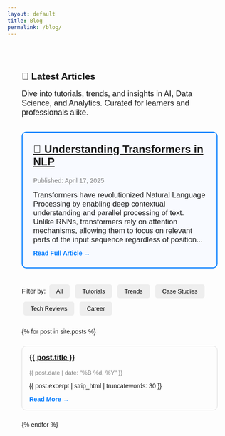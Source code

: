 ```yaml
---
layout: default
title: Blog
permalink: /blog/
---
```


<section id="blog">
  <h1>📰 Latest Articles</h1>
  <p class="blog-intro">
    Dive into tutorials, trends, and insights in AI, Data Science, and Analytics. Curated for learners and professionals alike.
  </p>

  <!-- Featured Article -->
  <!-- Featured Article -->
<div class="featured-post">
  <h2><a href="{{ '/2025/04/17/understanding-transformers.html' | relative_url }}">
    🧠 Understanding Transformers in NLP
  </a></h2>
  <p class="featured-date">Published: April 17, 2025</p>
  <p class="featured-summary">
    Transformers have revolutionized Natural Language Processing by enabling deep contextual understanding and parallel processing of text.
    Unlike RNNs, transformers rely on attention mechanisms, allowing them to focus on relevant parts of the input sequence regardless of position...
  </p>
  <a href="{{ '/2025/04/17/understanding-transformers.html' | relative_url }}" class="read-featured">Read Full Article →</a>
</div>


  <!-- Blog Filters -->
  <div class="blog-filters">
    <span>Filter by:</span>
    <button onclick="filterPosts('all')">All</button>
    <button onclick="filterPosts('tutorial')">Tutorials</button>
    <button onclick="filterPosts('trend')">Trends</button>
    <button onclick="filterPosts('case')">Case Studies</button>
    <button onclick="filterPosts('tech')">Tech Reviews</button>
    <button onclick="filterPosts('career')">Career</button>
  </div>

  <!-- Blog Post List -->
  <div class="blog-posts">
    {% for post in site.posts %}
      <div class="blog-card" data-category="{{ post.category }}">
        <h3><a href="{{ post.url }}">{{ post.title }}</a></h3>
        <p class="blog-date">{{ post.date | date: "%B %d, %Y" }}</p>
        <p class="blog-excerpt">{{ post.excerpt | strip_html | truncatewords: 30 }}</p>
        <a href="{{ post.url }}" class="read-more">Read More →</a>
      </div>
    {% endfor %}
  </div>
</section>

<!-- Scroll to Top Button -->
<button onclick="window.scrollTo({top: 0, behavior: 'smooth'});" class="scroll-top">↑</button>

<style>
  #blog {
    padding: 2rem;
    font-family: sans-serif;
  }
  .blog-intro {
    font-size: 1.1rem;
    margin-bottom: 1rem;
  }
  .featured-post {
    border: 2px solid #007BFF;
    padding: 1.5rem;
    border-radius: 10px;
    background: #f8faff;
    margin: 2rem 0;
  }
  .featured-post h2 {
    margin-top: 0;
    font-size: 1.5rem;
  }
  .featured-date {
    color: gray;
    font-size: 0.9rem;
  }
  .featured-summary {
    font-size: 1.05rem;
    margin: 0.8rem 0;
  }
  .read-featured {
    font-weight: bold;
    text-decoration: none;
    color: #007BFF;
  }
  .blog-filters {
    margin-bottom: 1.5rem;
  }
  .blog-filters button {
    margin: 0.25rem;
    padding: 0.5rem 1rem;
    border: none;
    background: #eee;
    cursor: pointer;
    border-radius: 5px;
  }
  .blog-filters button:hover {
    background-color: #ccc;
  }
  .blog-posts {
    display: grid;
    grid-template-columns: repeat(auto-fit, minmax(280px, 1fr));
    gap: 1.5rem;
  }
  .blog-card {
    border: 1px solid #ddd;
    padding: 1rem;
    border-radius: 10px;
    transition: transform 0.2s ease;
  }
  .blog-card:hover {
    transform: scale(1.03);
    background: #f9f9f9;
  }
  .blog-card h3 {
    margin-top: 0;
  }
  .blog-date {
    font-size: 0.85rem;
    color: gray;
  }
  .read-more {
    color: #007BFF;
    text-decoration: none;
    font-weight: bold;
  }
  .scroll-top {
    position: fixed;
    bottom: 30px;
    right: 30px;
    padding: 0.6rem 1rem;
    background: #333;
    color: white;
    border: none;
    border-radius: 50%;
    font-size: 1.2rem;
    cursor: pointer;
    display: none;
  }
</style>

<script>
  function filterPosts(category) {
    const cards = document.querySelectorAll('.blog-card');
    cards.forEach(card => {
      const cat = card.getAttribute('data-category');
      if (category === 'all' || cat === category) {
        card.style.display = 'block';
      } else {
        card.style.display = 'none';
      }
    });
  }

  // Scroll button visibility
  window.onscroll = function() {
    const btn = document.querySelector('.scroll-top');
    btn.style.display = window.scrollY > 300 ? 'block' : 'none';
  };
</script>